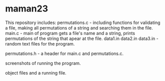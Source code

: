 # maman23
This repository includes:
permutations.c - including functions for validating a file, making all permutations of a string and searching 		them in the file.
main.c - main of program gets a file's name and a string, prints permutations of the string that apear at the 		file.
data1.in data2.in data3.in - random text files for the program.

permutations.h - a header for main.c and permutations.c.

screenshots of running the program.

object files and a running file.
